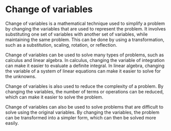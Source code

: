 # Change of variables

Change of variables is a mathematical technique used to simplify a problem by changing the variables that are used to represent the problem. It involves substituting one set of variables with another set of variables, while maintaining the same problem. This can be done by using a transformation, such as a substitution, scaling, rotation, or reflection.

Change of variables can be used to solve many types of problems, such as calculus and linear algebra. In calculus, changing the variable of integration can make it easier to evaluate a definite integral. In linear algebra, changing the variable of a system of linear equations can make it easier to solve for the unknowns.

Change of variables is also used to reduce the complexity of a problem. By changing the variables, the number of terms or operations can be reduced, which can make it easier to solve the problem.

Change of variables can also be used to solve problems that are difficult to solve using the original variables. By changing the variables, the problem can be transformed into a simpler form, which can then be solved more easily.
